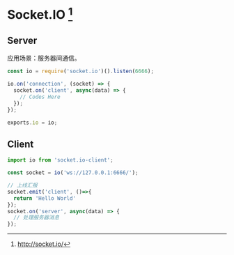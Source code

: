 # Socket.IO [^1]

[^1]: <http://socket.io/>

## Server

应用场景：服务器间通信。

```js
const io = require('socket.io')().listen(6666);

io.on('connection', (socket) => {
  socket.on('client', async(data) => {
    // Codes Here
  });
});

exports.io = io;
```

## Client

```js
import io from 'socket.io-client';

const socket = io('ws://127.0.0.1:6666/');

// 上线汇报
socket.emit('client', ()=>{
  return 'Hello World'
});
socket.on('server', async(data) => {
  // 处理服务器消息
});
```
